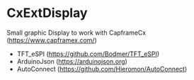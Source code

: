 # CxExtDisplay

Small graphic Display to work with CapframeCx (https://www.capframex.com/)

 - TFT_eSPI (https://github.com/Bodmer/TFT_eSPI)
 - ArduinoJson (https://arduinojson.org)
 - AutoConnect (https://github.com/Hieromon/AutoConnect)
